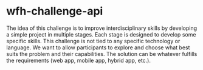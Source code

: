 # wfh-challenge-api
The idea of this challenge is to improve interdisciplinary skills by developing a simple project in multiple stages. Each stage is designed to develop some specific skills. This challenge is not tied to any specific technology or language. We want to allow participants to explore and choose what best suits the problem and their capabilities. The solution can be whatever fulfills the requirements (web app, mobile app, hybrid app, etc.). 
